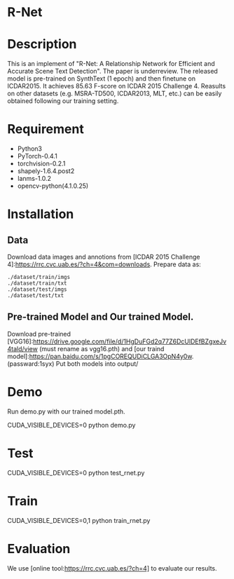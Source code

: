 # R-Net

# Description
  This is an implement of "R-Net: A Relationship Network for Efficient and Accurate Scene Text Detection". The paper is underreview.
  The released model is pre-trained on SynthText (1 epoch) and then finetune on ICDAR2015. It achieves 85.63 F-score on ICDAR 2015 Challenge 4. Reasults on other datasets (e.g. MSRA-TD500, ICDAR2013, MLT, etc.) can be easily obtained following our training setting.
  
# Requirement

* Python3 
* PyTorch-0.4.1 
* torchvision-0.2.1 
* shapely-1.6.4.post2 
* lanms-1.0.2 
* opencv-python(4.1.0.25)
  
# Installation

## Data

Download data images and annotions from [ICDAR 2015 Challenge 4]:https://rrc.cvc.uab.es/?ch=4&com=downloads. Prepare data as:

~~~
./dataset/train/imgs
./dataset/train/txt
./dataset/test/imgs
./dataset/test/txt
~~~

## Pre-trained Model and Our trained Model.

Download pre-trained [VGG16]:https://drive.google.com/file/d/1HgDuFGd2q77Z6DcUlDEfBZgxeJv4tald/view (must rename as vgg16.pth) and [our traind model]:https://pan.baidu.com/s/1pgCOREQUDiCLGA3OpN4y0w. (passward:1syx) Put both models into output/

# Demo

Run demo.py with our trained model.pth.

CUDA_VISIBLE_DEVICES=0 python demo.py 

# Test

CUDA_VISIBLE_DEVICES=0 python test_rnet.py

# Train

CUDA_VISIBLE_DEVICES=0,1 python train_rnet.py

# Evaluation

We use [online tool:https://rrc.cvc.uab.es/?ch=4] to evaluate our results. 


